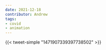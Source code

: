 ```yaml
---
date: 2021-12-18
contributor: Andrew
tags:
- covid
- animation
---
```


{{< tweet-simple "1471907339397738502" >}}

<!-- {< tweet user="theosanderson" id="1471907339397738502" >}} -->
